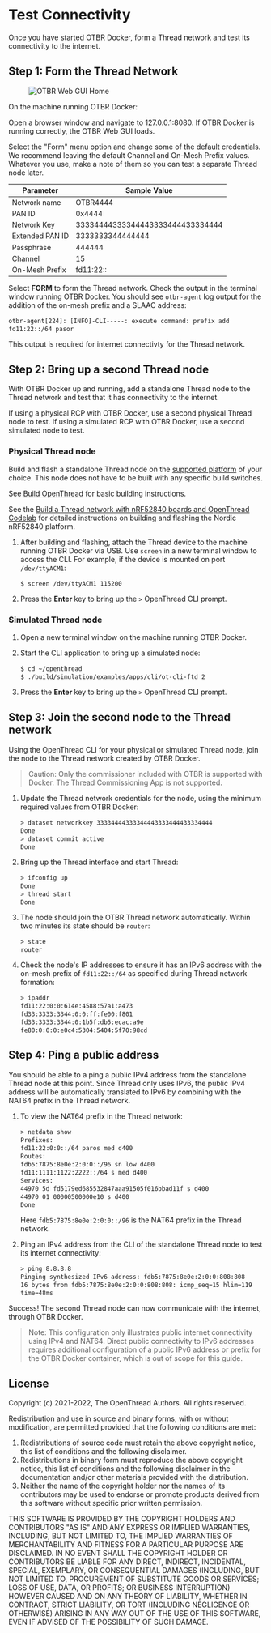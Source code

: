 # Test Connectivity

Once you have started OTBR Docker, form a Thread network and test its
connectivity to the internet.

## Step 1: Form the Thread Network

<figure class="attempt-right">
<img src="../../../guides/images/otbr-gui-home-full.png" srcset="../../../guides/images/otbr-gui-home-full.png 1x, ../../../guides/images/otbr-gui-home-full_2x.png 2x" border="0" alt="OTBR Web GUI Home" />
</figure>

On the machine running OTBR Docker:

Open a browser window and navigate to 127.0.0.1:8080. If OTBR Docker is running correctly, the OTBR Web GUI loads.

Select the "Form" menu option and change some of the default credentials. We recommend leaving the default Channel and On-Mesh Prefix values. Whatever you use, make a note of them so you can test a separate Thread node later.

| Parameter | Sample Value |
| ---- | ---- |
| Network name | OTBR4444 |
| PAN ID | 0x4444 |
| Network Key | 33334444333344443333444433334444 |
| Extended PAN ID | 3333333344444444 |
| Passphrase | 444444 |
| Channel | 15 |
| On-Mesh Prefix | fd11:22:: |

Select **FORM** to form the Thread network. Check the output in the terminal window running OTBR Docker. You should see `otbr-agent` log output for the addition of the on-mesh prefix and a SLAAC address:

```
otbr-agent[224]: [INFO]-CLI-----: execute command: prefix add fd11:22::/64 pasor
```

This output is required for internet connectivty for the Thread network.

## Step 2: Bring up a second Thread node

With OTBR Docker up and running, add a standalone Thread node to the Thread
network and test that it has connectivity to the internet.

If using a physical RCP with OTBR Docker, use a second physical Thread node to
test. If using a simulated RCP with OTBR Docker, use a second simulated node to
test.

### Physical Thread node

Build and flash a standalone Thread node on the [supported platform](https://openthread.io/platforms)
of your choice. This node does not have to be built with any specific build
switches.

See [Build OpenThread](../../../guides/build.md) for basic building instructions.

See the [Build a Thread network with nRF52840 boards and OpenThread
Codelab](https://openthread.io/codelabs/openthread-hardware) for
detailed instructions on building and flashing the Nordic nRF52840 platform.

1.  After building and flashing, attach the Thread device to the machine running
    OTBR Docker via USB. Use `screen` in a new terminal window to access the
    CLI. For example, if the device is mounted on port `/dev/ttyACM1`:
    ```
    $ screen /dev/ttyACM1 115200
    ```

1.  Press the **Enter** key to bring up the `>` OpenThread CLI prompt.

### Simulated Thread node

1.  Open a new terminal window on the machine running OTBR Docker.

1.  Start the CLI application to bring up a simulated node:
    ```
    $ cd ~/openthread
    $ ./build/simulation/examples/apps/cli/ot-cli-ftd 2
    ```

1.  Press the **Enter** key to bring up the `>` OpenThread CLI prompt.

## Step 3: Join the second node to the Thread network

Using the OpenThread CLI for your physical or simulated Thread node, join the
node to the Thread network created by OTBR Docker.

> Caution: Only the commissioner included with OTBR is supported with Docker.
The Thread Commissioning App is not supported.

1.  Update the Thread network credentials for the node, using the minimum
    required values from OTBR Docker:
    ```
    > dataset networkkey 33334444333344443333444433334444
    Done
    > dataset commit active
    Done
    ```

1. Bring up the Thread interface and start Thread:
    ```
    > ifconfig up
    Done
    > thread start
    Done
    ```

1.  The node should join the OTBR Thread network automatically. Within two
    minutes its state should be `router`:
    ```
    > state
    router
    ```

1.  Check the node's IP addresses to ensure it has an IPv6 address with the
    on-mesh prefix of `fd11:22::/64` as specified during Thread network
    formation:
    ```
    > ipaddr
    fd11:22:0:0:614e:4588:57a1:a473
    fd33:3333:3344:0:0:ff:fe00:f801
    fd33:3333:3344:0:1b5f:db5:ecac:a9e
    fe80:0:0:0:e0c4:5304:5404:5f70:98cd
    ```

## Step 4: Ping a public address

You should be able to a ping a public IPv4 address from the standalone Thread
node at this point. Since Thread only uses IPv6, the public IPv4 address
will be automatically translated to IPv6 by combining with the NAT64 prefix in
the Thread network.

1.  To view the NAT64 prefix in the Thread network:
    ```
    > netdata show
    Prefixes:
    fd11:22:0:0::/64 paros med d400
    Routes:
    fdb5:7875:8e0e:2:0:0::/96 sn low d400
    fd11:1111:1122:2222::/64 s med d400
    Services:
    44970 5d fd5179ed685532847aaa91505f016bbad11f s d400
    44970 01 00000500000e10 s d400
    Done
    ```
    Here `fdb5:7875:8e0e:2:0:0::/96` is the NAT64 prefix in the Thread network.

1.  Ping an IPv4 address from the CLI of the standalone Thread node to
    test its internet connectivity: 
    ```
    > ping 8.8.8.8
    Pinging synthesized IPv6 address: fdb5:7875:8e0e:2:0:0:808:808
    16 bytes from fdb5:7875:8e0e:2:0:0:808:808: icmp_seq=15 hlim=119 time=48ms
    ```

Success! The second Thread node can now communicate with the internet, through
OTBR Docker.

> Note: This configuration only illustrates public internet connectivity using
IPv4 and NAT64. Direct public connectivity to IPv6 addresses requires
additional configuration of a public IPv6 address or prefix for the OTBR Docker
container, which is out of scope for this guide.

## License

Copyright (c) 2021-2022, The OpenThread Authors.
All rights reserved.

Redistribution and use in source and binary forms, with or without
modification, are permitted provided that the following conditions are met:
1. Redistributions of source code must retain the above copyright
   notice, this list of conditions and the following disclaimer.
2. Redistributions in binary form must reproduce the above copyright
   notice, this list of conditions and the following disclaimer in the
   documentation and/or other materials provided with the distribution.
3. Neither the name of the copyright holder nor the
   names of its contributors may be used to endorse or promote products
   derived from this software without specific prior written permission.

THIS SOFTWARE IS PROVIDED BY THE COPYRIGHT HOLDERS AND CONTRIBUTORS "AS IS"
AND ANY EXPRESS OR IMPLIED WARRANTIES, INCLUDING, BUT NOT LIMITED TO, THE
IMPLIED WARRANTIES OF MERCHANTABILITY AND FITNESS FOR A PARTICULAR PURPOSE
ARE DISCLAIMED. IN NO EVENT SHALL THE COPYRIGHT HOLDER OR CONTRIBUTORS BE
LIABLE FOR ANY DIRECT, INDIRECT, INCIDENTAL, SPECIAL, EXEMPLARY, OR
CONSEQUENTIAL DAMAGES (INCLUDING, BUT NOT LIMITED TO, PROCUREMENT OF
SUBSTITUTE GOODS OR SERVICES; LOSS OF USE, DATA, OR PROFITS; OR BUSINESS
INTERRUPTION) HOWEVER CAUSED AND ON ANY THEORY OF LIABILITY, WHETHER IN
CONTRACT, STRICT LIABILITY, OR TORT (INCLUDING NEGLIGENCE OR OTHERWISE)
ARISING IN ANY WAY OUT OF THE USE OF THIS SOFTWARE, EVEN IF ADVISED OF THE
POSSIBILITY OF SUCH DAMAGE.


